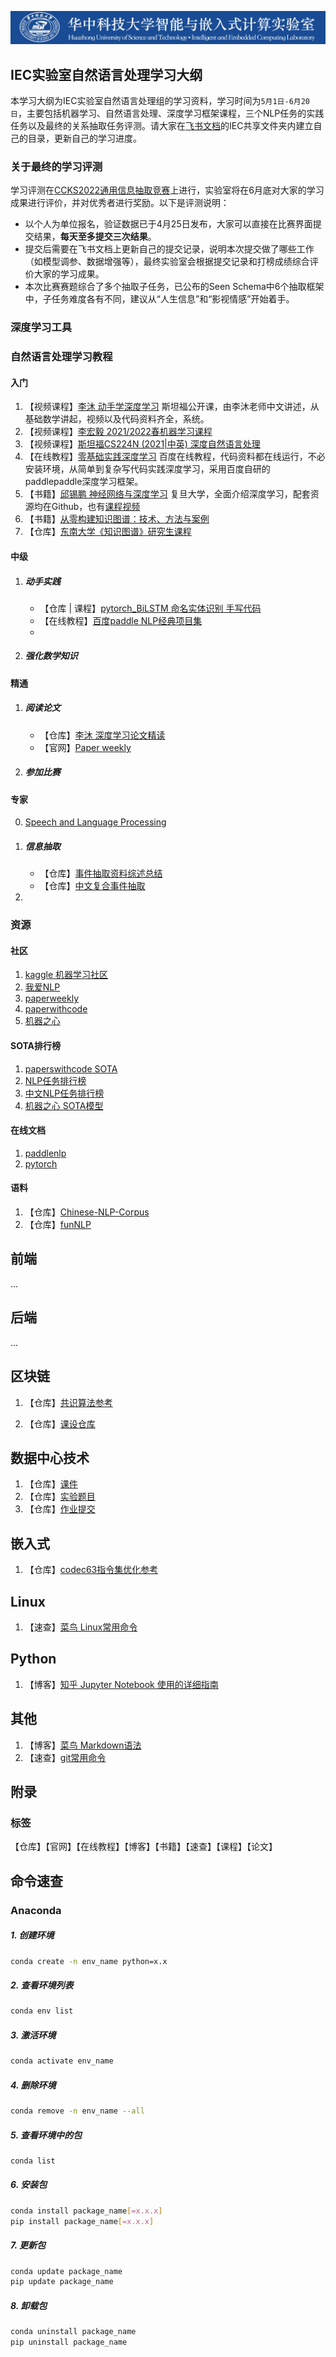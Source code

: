 ![](https://github.com/coder-yuzhiwei/iechub/blob/main/source/banner.jpg)

## IEC实验室自然语言处理学习大纲

本学习大纲为IEC实验室自然语言处理组的学习资料，学习时间为`5月1日-6月20日`，主要包括机器学习、自然语言处理、深度学习框架课程，三个NLP任务的实践任务以及最终的关系抽取任务评测。请大家在[飞书文档](https://docs.feishu.cn/docs)的IEC共享文件夹内建立自己的目录，更新自己的学习进度。

### 关于最终的学习评测

学习评测在[CCKS2022通用信息抽取竞赛](https://aistudio.baidu.com/aistudio/competition/detail/161/0/introduction)上进行，实验室将在6月底对大家的学习成果进行评价，并对优秀者进行奖励。以下是评测说明：

- 以个人为单位报名，验证数据已于4月25日发布，大家可以直接在比赛界面提交结果，**每天至多提交三次结果**。
- 提交后需要在飞书文档上更新自己的提交记录，说明本次提交做了哪些工作（如模型调参、数据增强等），最终实验室会根据提交记录和打榜成绩综合评价大家的学习成果。
- 本次比赛赛题综合了多个抽取子任务，已公布的Seen Schema中6个抽取框架中，子任务难度各有不同，建议从“人生信息”和“影视情感”开始着手。



### 深度学习工具



### 自然语言处理学习教程

#### 入门

1. 【视频课程】[李沐 动手学深度学习](https://space.bilibili.com/1567748478/channel/seriesdetail?sid=358497) 斯坦福公开课，由李沐老师中文讲述，从基础数学讲起，视频以及代码资料齐全，系统。
2. 【视频课程】[李宏毅 2021/2022春机器学习课程](https://www.bilibili.com/video/BV1Wv411h7kN?p=1)
3. 【视频课程】[斯坦福CS224N (2021|中英) 深度自然语言处理](https://www.bilibili.com/video/BV18Y411p79k/?spm_id_from=333.788.recommend_more_video.0)
4. 【在线教程】[零基础实践深度学习](https://www.paddlepaddle.org.cn/tutorials/projectdetail/3465990) 百度在线教程，代码资料都在线运行，不必安装环境，从简单到复杂写代码实践深度学习，采用百度自研的paddlepaddle深度学习框架。
5. 【书籍】[邱锡鹏 神经网络与深度学习](https://nndl.github.io/nndl-book.pdf) 复旦大学，全面介绍深度学习，配套资源均在Github，也有[课程视频](https://www.bilibili.com/video/BV13b4y1177W?spm_id_from=333.999.0.0)
6. 【书籍】[从零构建知识图谱：技术、方法与案例](https://weread.qq.com/web/reader/3b332a007260a5613b3feb6)
7. 【仓库】[东南大学《知识图谱》研究生课程](https://github.com/npubird/KnowledgeGraphCourse)

#### 中级

1. ##### 动手实践
   
   - 【仓库 | 课程】[pytorch_BiLSTM 命名实体识别 手写代码](https://www.bilibili.com/video/BV1h341187RA)
   - 【在线教程】[百度paddle NLP经典项目集](https://aistudio.baidu.com/aistudio/projectdetail/1535371)
   - 
2. ##### 强化数学知识

#### 精通

1. ##### 阅读论文

   - 【仓库】[李沐 深度学习论文精读](https://github.com/mli/paper-reading)
   - 【官网】[Paper weekly](https://www.paperweekly.site/)

2. ##### 参加比赛

#### 专家

0. [Speech and Language Processing](https://web.stanford.edu/~jurafsky/slp3/)

 1. ##### 信息抽取

    - 【仓库】[事件抽取资料综述总结](https://github.com/xiaoqian19940510/Event-Extraction)
    - 【仓库】[中文复合事件抽取](https://github.com/liuhuanyong/ComplexEventExtraction)

 2. 

### 资源

#### 社区

1. [kaggle 机器学习社区](https://www.kaggle.com/)
2. [我爱NLP](https://www.52nlp.cn/)
3. [paperweekly](https://www.paperweekly.site/)
4. [paperwithcode](https://paperswithcode.com/)
5. [机器之心](https://www.jiqizhixin.com/)

#### SOTA排行榜

1. [paperswithcode SOTA](https://paperswithcode.com/sota)
2. [NLP任务排行榜](http://nlpprogress.com/)
3. [中文NLP任务排行榜](https://chinesenlp.xyz/#/)
4. [机器之心 SOTA模型](https://www.jiqizhixin.com/sota)

#### 在线文档

1. [paddlenlp](https://paddlenlp.readthedocs.io/zh/latest/index.html)
2. [pytorch](https://pytorch.org/docs/stable/index.html)

#### 语料

1. 【仓库】[Chinese-NLP-Corpus](https://github.com/OYE93/Chinese-NLP-Corpus)
2. 【仓库】[funNLP](https://github.com/fighting41love/funNLP)




## 前端

...



## 后端

...



## 区块链

1. 【仓库】[共识算法参考](https://github.com/corgi-kx/blockchain_consensus_algorithm)

2. 【仓库】[课设仓库](https://github.com/coder-yuzhiwei/Blockchain)

   

## 数据中心技术

1. 【仓库】[课件](https://github.com/cs-course/data-center-course)
2. 【仓库】[实验题目](https://github.com/ShiZhan/obs-tutorial)
3. 【仓库】[作业提交](https://github.com/cs-course/data-center-course-assignment-2021)



## 嵌入式

1. 【仓库】[codec63指令集优化参考](https://github.com/qxy65535/homework)



## Linux

1. 【速查】[菜鸟 Linux常用命令](https://www.runoob.com/linux/linux-command-manual.html)



## Python

1. 【博客】[知乎 Jupyter Notebook 使用的详细指南](https://zhuanlan.zhihu.com/p/146288279)



## 其他

1. 【博客】[菜鸟 Markdown语法](https://www.runoob.com/markdown/md-tutorial.html)
2. 【速查】[git常用命令](https://github.com/arslanbilal/git-cheat-sheet)





## 附录

### 标签

【仓库】【官网】【在线教程】【博客】【书籍】【速查】【课程】【论文】



## 命令速查

### Anaconda

##### 1. 创建环境

```sh
conda create -n env_name python=x.x
```

##### 2. 查看环境列表

```sh
conda env list
```

##### 3. 激活环境

```sh
conda activate env_name
```

##### 4. 删除环境

```sh
conda remove -n env_name --all
```

##### 5. 查看环境中的包

```sh
conda list
```

##### 6. 安装包

```sh
conda install package_name[=x.x.x]
pip install package_name[=x.x.x]
```

##### 7. 更新包

```sh
conda update package_name
pip update package_name
```

##### 8. 卸载包

```sh
conda uninstall package_name
pip uninstall package_name
```

